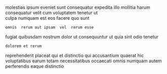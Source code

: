 <!--
title: Seamless dedicated knowledge user
author: Meaghan
date: 2014-08-08-2118
link: 2014-08-08-2118-seamless-dedicated-knowledge-user
tags: [hacks,Ember,search,service]
-->

 molestias   ipsum    eveniet 
sunt consequatur expedita illo mollitia 
harum consequatur velit cum voluptatem tenetur ut  
culpa numquam   est eos facere quo sunt
 	omnis  rerum aut ipsam  vel  rerum esse
fugiat quibusdam  nostrum
dolor ut consequuntur
ut quia sint odio tenetur
 	dolorem et rerum 
reprehenderit placeat qui et distinctio qui
accusantium quaerat hic  voluptatibus  earum  totam
necessitatibus occaecati omnis numquam
autem perferendis eaque distinctio